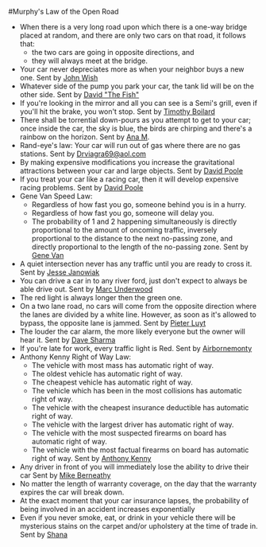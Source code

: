 #Murphy's Law of the Open Road
* When there is a very long road upon which there is a one-way bridge placed at random, and there are only two cars on that road, it follows that:
  * the two cars are going in opposite directions, and
  * they will always meet at the bridge.
* Your car never depreciates more as when your neighbor buys a new one. Sent by [John Wish](mailto:cvzq11a@juno.com)
* Whatever side of the pump you park your car, the tank lid will be on the other side. Sent by [David "The Fish"](mailto:swimfish2000@hotmail.com)
* If you're looking in the mirror and all you can see is a Semi's grill, even if you'll hit the brake, you won't stop. Sent by [Timothy Boilard](mailto:tboil@msn.com)
* There shall be torrential down-pours as you attempt to get to your car; once inside the car, the sky is blue, the birds are chirping and there's a rainbow on the horizon. Sent by [Ana M](mailto:surfwatch03@netscape.net).
* Rand-eye's law: Your car will run out of gas where there are no gas stations. Sent by [Drviagra69@aol.com](mailto:Drviagra69@aol.com)
* By making expensive modifications you increase the gravitational attractions between your car and large objects. Sent by [David Poole](mailto:davidcpoole@hotmail.com)
* If you treat your car like a racing car, then it will develop expensive racing problems. Sent by [David Poole](mailto:davidcpoole@hotmail.com)
* Gene Van Speed Law:
    * Regardless of how fast you go, someone behind you is in a hurry.
    * Regardless of how fast you go, someone will delay you.
    * The probability of 1 and 2 happening simultaneously is directly proportional to the amount of oncoming traffic, inversely proportional to the distance to the next no-passing zone, and directly proportional to the length of the no-passing zone. Sent by [Gene Van](mailto:grvan@netzero.net)
* A quiet intersection never has any traffic until you are ready to cross it. Sent by [Jesse Janowiak](mailto:janowiak@purdue.edu)
* You can drive a car in to any river ford, just don't expect to always be able drive out. Sent by [Marc Underwood](mailto:m.underwood@gilkes.com)
* The red light is always longer then the green one.
* On a two lane road, no cars will come from the opposite direction where the lanes are divided by a white line. However, as soon as it's allowed to bypass, the opposite lane is jammed. Sent by [Pieter Luyt](mailto:pluyt@justice.gov.za)
* The louder the car alarm, the more likely everyone but the owner will hear it. Sent by [Dave Sharma](mailto:shinnoock@yahoo.com)
* If you're late for work, every traffic light is Red. Sent by [Airbornemonty](mailto:joel.d.montoya@worldnet.att.net)
* Anthony Kenny Right of Way Law:
    * The vehicle with most mass has automatic right of way.
    * The oldest vehicle has automatic right of way.
    * The cheapest vehicle has automatic right of way.
    * The vehicle which has been in the most collisions has automatic right of way.
    * The vehicle with the cheapest insurance deductible has automatic right of way.
    * The vehicle with the largest driver has automatic right of way.
    * The vehicle with the most suspected firearms on board has automatic right of way.
    * The vehicle with the most factual firearms on board has automatic right of way. Sent by [Anthony Kenny](mailto:amkenny@shaw.ca)
* Any driver in front of you will immediately lose the ability to drive their car Sent by [Mike Berneathy](mailto:Mike.Berneathy@national.k12.ca.us)
* No matter the length of warranty coverage, on the day that the warranty expires the car will break down.
* At the exact moment that your car insurance lapses, the probability of being involved in an accident increases exponentially
* Even if you never smoke, eat, or drink in your vehicle there will be mysterious stains on the carpet and/or upholstery at the time of trade in. Sent by [Shana](mailto:sgarre1@lsu.edu)